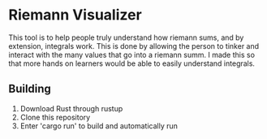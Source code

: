 # Riemann Visualizer

This tool is to help people truly understand how riemann sums, and by extension, integrals work. This is done by allowing the person to tinker and interact with the many values that go into a riemann summ. I made this so that more hands on learners would be able to easily understand integrals.

## Building

1. Download Rust through rustup
2. Clone this repository
3. Enter 'cargo run' to build and automatically run